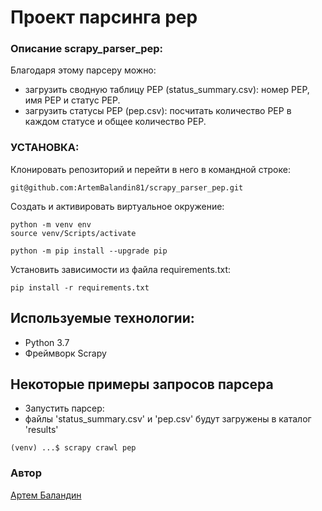 # Проект парсинга pep
### Описание scrapy_parser_pep:
Благодаря этому парсеру можно:
- загрузить сводную таблицу PEP (status_summary.csv): номер PEP, имя PEP и статус PEP.
- загрузить статусы PEP (pep.csv): посчитать количество PEP в каждом статусе
     и общее количество PEP.

### УСТАНОВКА:

Клонировать репозиторий и перейти в него в командной строке:

```
git@github.com:ArtemBalandin81/scrapy_parser_pep.git
```

Cоздать и активировать виртуальное окружение:

```
python -m venv env
source venv/Scripts/activate
```

```
python -m pip install --upgrade pip
```

Установить зависимости из файла requirements.txt:

```
pip install -r requirements.txt
```

## Используемые технологии:

- Python 3.7
- Фреймворк Scrapy

## Некоторые примеры запросов парсера

- Запустить парсер:
- файлы 'status_summary.csv' и 'pep.csv' будут загружены в каталог 'results'

```
(venv) ...$ scrapy crawl pep
```
### Автор
[Артем Баландин](https://github.com/ArtemBalandin81)